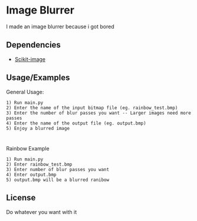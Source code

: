 
# Image Blurrer

I made an image blurrer because i got bored


## Dependencies
- [Scikit-image](https://pypi.org/project/scikit-image/)
## Usage/Examples

General Usage:
```
1) Run main.py
2) Enter the name of the input bitmap file (eg. rainbow_test.bmp)
3) Enter the number of blur passes you want -- Larger images need more passes
4) Enter the name of the output file (eg. output.bmp)
5) Enjoy a blurred image
```
#
Rainbow Example
```
1) Run main.py
2) Enter rainbow_test.bmp
3) Enter number of blur passes you want
4) Enter output.bmp
5) output.bmp will be a blurred ranibow 
```


## License

Do whatever you want with it